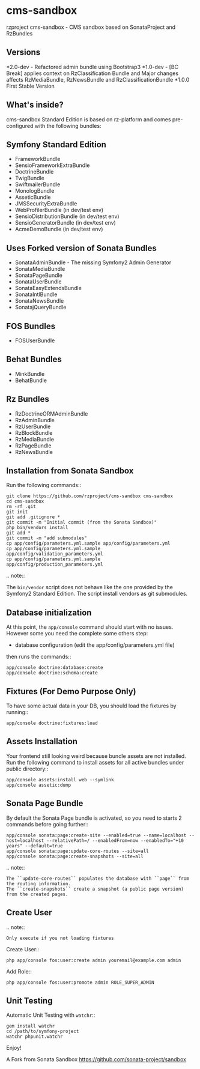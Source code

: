 cms-sandbox
===========

rzproject cms-sandbox - CMS sandbox based on SonataProject and RzBundles

Versions
--------

*2.0-dev - Refactored admin bundle using Bootstrap3
*1.0-dev - [BC Break] applies context on RzClassification Bundle and Major changes affects RzMediaBundle, RzNewsBundle and RzClassificationBundle
*1.0.0 First Stable Version


What's inside?
--------------

cms-sandbox Standard Edition is based on rz-platform and comes pre-configured with the following bundles:

Symfony Standard Edition
------------------------

* FrameworkBundle
* SensioFrameworkExtraBundle
* DoctrineBundle
* TwigBundle
* SwiftmailerBundle
* MonologBundle
* AsseticBundle
* JMSSecurityExtraBundle
* WebProfilerBundle (in dev/test env)
* SensioDistributionBundle (in dev/test env)
* SensioGeneratorBundle (in dev/test env)
* AcmeDemoBundle (in dev/test env)

Uses Forked version of Sonata Bundles
-------------------------------------

* SonataAdminBundle - The missing Symfony2 Admin Generator
* SonataMediaBundle
* SonataPageBundle
* SonataUserBundle
* SonataEasyExtendsBundle
* SonataIntlBundle
* SonataNewsBundle
* SonatajQueryBundle



FOS Bundles
-----------

* FOSUserBundle


Behat Bundles
-------------

* MinkBundle
* BehatBundle


Rz Bundles
----------

* RzDoctrineORMAdminBundle
* RzAdminBundle
* RzUserBundle
* RzBlockBundle
* RzMediaBundle
* RzPageBundle
* RzNewsBundle


Installation from Sonata Sandbox
--------------------------------

Run the following commands::

    git clone https://github.com/rzproject/cms-sandbox cms-sandbox
    cd cms-sandbox
    rm -rf .git
    git init
    git add .gitignore *
    git commit -m "Initial commit (from the Sonata Sandbox)"
    php bin/vendors install
    git add *
    git commit -m "add submodules"
    cp app/config/parameters.yml.sample app/config/parameters.yml
    cp app/config/parameters.yml.sample app/config/validation_parameters.yml
    cp app/config/parameters.yml.sample app/config/production_parameters.yml

.. note::

  The ``bin/vendor`` script does not behave like the one provided by the Symfony2 Standard Edition.
  The script install vendors as git submodules.


Database initialization
-----------------------

At this point, the ``app/console`` command should start with no issues. However some you need the complete some others step:

* database configuration (edit the app/config/parameters.yml file)

then runs the commands::

    app/console doctrine:database:create
    app/console doctrine:schema:create

Fixtures (For Demo Purpose Only)
--------------------------------

To have some actual data in your DB, you should load the fixtures by running::

    app/console doctrine:fixtures:load


Assets Installation
-------------------

Your frontend still looking weird because bundle assets are not installed. Run the following command to install assets for all active bundles under public directory::

    app/console assets:install web --symlink
    app/console assetic:dump



Sonata Page Bundle
------------------

By default the Sonata Page bundle is activated, so you need to starts 2 commands before going further::

    app/console sonata:page:create-site --enabled=true --name=localhost --host=localhost --relativePath=/ --enabledFrom=now --enabledTo="+10 years" --default=true
    app/console sonata:page:update-core-routes --site=all
    app/console sonata:page:create-snapshots --site=all

.. note::

    The ``update-core-routes`` populates the database with ``page`` from the routing information.
    The ``create-snapshots`` create a snapshot (a public page version) from the created pages.


Create User
-----------

.. note::

    Only execute if you not loading fixtures

Create User::

    php app/console fos:user:create admin youremail@example.com admin

Add Role::

    php app/console fos:user:promote admin ROLE_SUPER_ADMIN


Unit Testing
------------

Automatic Unit Testing with ``watchr``::

    gem install watchr
    cd /path/to/symfony-project
    watchr phpunit.watchr



Enjoy!

A Fork from Sonata Sandbox https://github.com/sonata-project/sandbox
